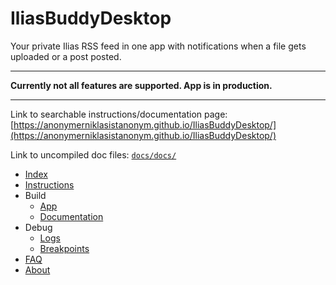 # IliasBuddyDesktop

Your private Ilias RSS feed in one app with notifications when a file gets uploaded or a post posted.

---

**Currently not all features are supported. App is in production.**

---

Link to searchable instructions/documentation page: [https://anonymerniklasistanonym.github.io/IliasBuddyDesktop/](https://anonymerniklasistanonym.github.io/IliasBuddyDesktop/)

Link to uncompiled doc files: [`docs/docs/`](docs/docs/)

- [Index](docs/docs/index.md)
- [Instructions](docs/docs/instructions.md)
- Build
  - [App](docs/docs/build-app.md)
  - [Documentation](docs/docs/build-documentation.md)
- Debug
  - [Logs](docs/docs/debug-logs.md)
  - [Breakpoints](docs/docs/debug-breakpoints.md)
- [FAQ](docs/docs/faq.md)
- [About](docs/docs/about.md)
